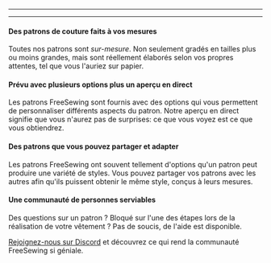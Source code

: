 ***

***

#### Des patrons de couture faits à vos mesures

Toutes nos patrons sont _sur-mesure_. Non seulement gradés en tailles plus ou moins grandes, mais sont réellement élaborés selon vos propres attentes, tel que vous l'auriez sur papier.

#### Prévu avec plusieurs options plus un aperçu en direct

Les patrons FreeSewing sont fournis avec des options qui vous permettent de personnaliser différents aspects du patron. Notre aperçu en direct signifie que vous n'aurez pas de surprises: ce que vous voyez est ce que vous obtiendrez.

#### Des patrons que vous pouvez partager et adapter

Les patrons FreeSewing ont souvent tellement d'options qu'un patron peut produire une variété de styles. Vous pouvez partager vos patrons avec les autres afin qu'ils puissent obtenir le même style, conçus à leurs mesures.

#### Une communauté de personnes serviables

Des questions sur un patron ? Bloqué sur l'une des étapes lors de la réalisation de votre vêtement ? Pas de soucis, de l'aide est disponible.

[Rejoignez-nous sur Discord](https://discord.freesewing.org/) et découvrez ce qui rend la communauté FreeSewing si géniale.
